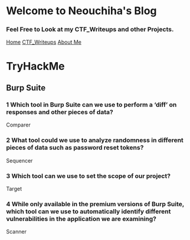 # Welcome to Neouchiha's Blog

### Feel Free to Look at my CTF_Writeups and other Projects.

[Home](https://npranav7619.github.io/)
[CTF_Writeups](https://npranav7619.github.io/CTF_Writeups)
[About Me](https://npranav7619.github.io/Aboutme)

# TryHackMe
## Burp Suite

### 1 Which tool in Burp Suite can we use to perform a ‘diff’ on responses and other pieces of data?

Comparer

### 2 What tool could we use to analyze randomness in different pieces of data such as password reset tokens?

Sequencer

### 3 Which tool can we use to set the scope of our project?

Target

### 4 While only available in the premium versions of Burp Suite, which tool can we use to automatically identify different vulnerabilities in the application we are examining?

Scanner

###
